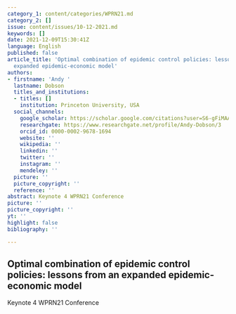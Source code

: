 ```yaml
---
category_1: content/categories/WPRN21.md
category_2: []
issue: content/issues/10-12-2021.md
keywords: []
date: 2021-12-09T15:30:41Z
language: English
published: false
article_title: 'Optimal combination of epidemic control policies: lessons from an
  expanded epidemic-economic model'
authors:
- firstname: 'Andy '
  lastname: Dobson
  titles_and_institutions:
  - titles: []
    institution: Princeton University, USA
  social_channels:
    google_scholar: https://scholar.google.com/citations?user=S6-gFiMAAAAJ&hl=en
    researchgate: https://www.researchgate.net/profile/Andy-Dobson/3
    orcid_id: 0000-0002-9678-1694
    website: ''
    wikipedia: ''
    linkedin: ''
    twitter: ''
    instagram: ''
    mendeley: ''
  picture: ''
  picture_copyright: ''
  reference: ''
abstract: Keynote 4 WPRN21 Conference
picture: ''
picture_copyright: ''
yt: ''
highlight: false
bibliography: ''

---
```

## Optimal combination of epidemic control policies: lessons from an expanded epidemic-economic model

Keynote 4 WPRN21 Conference

<Youtube yt="XXXXX" caption ="Keynote 4"></Youtube>